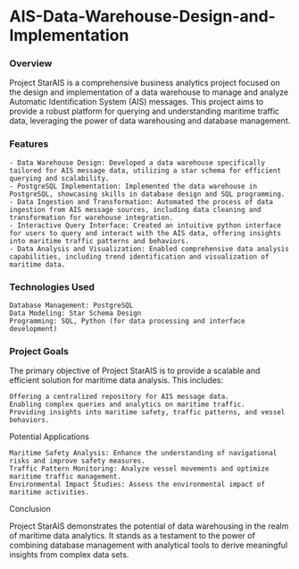 # AIS-Data-Warehouse-Design-and-Implementation

### Overview

Project StarAIS is a comprehensive business analytics project focused on the design and implementation of a data warehouse to manage and analyze Automatic Identification System (AIS) messages. This project aims to provide a robust platform for querying and understanding maritime traffic data, leveraging the power of data warehousing and database management.

### Features

    - Data Warehouse Design: Developed a data warehouse specifically tailored for AIS message data, utilizing a star schema for efficient querying and scalability.
    - PostgreSQL Implementation: Implemented the data warehouse in PostgreSQL, showcasing skills in database design and SQL programming.
    - Data Ingestion and Transformation: Automated the process of data ingestion from AIS message sources, including data cleaning and transformation for warehouse integration.
    - Interactive Query Interface: Created an intuitive python interface for users to query and interact with the AIS data, offering insights into maritime traffic patterns and behaviors.
    - Data Analysis and Visualization: Enabled comprehensive data analysis capabilities, including trend identification and visualization of maritime data.

### Technologies Used

    Database Management: PostgreSQL
    Data Modeling: Star Schema Design
    Programming: SQL, Python (for data processing and interface development)

### Project Goals

The primary objective of Project StarAIS is to provide a scalable and efficient solution for maritime data analysis. This includes:

    Offering a centralized repository for AIS message data.
    Enabling complex queries and analytics on maritime traffic.
    Providing insights into maritime safety, traffic patterns, and vessel behaviors.

Potential Applications

    Maritime Safety Analysis: Enhance the understanding of navigational risks and improve safety measures.
    Traffic Pattern Monitoring: Analyze vessel movements and optimize maritime traffic management.
    Environmental Impact Studies: Assess the environmental impact of maritime activities.

Conclusion

Project StarAIS demonstrates the potential of data warehousing in the realm of maritime data analytics. It stands as a testament to the power of combining database management with analytical tools to derive meaningful insights from complex data sets.
